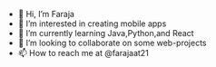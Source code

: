 - 👋 Hi, I’m Faraja
- 👀 I’m interested in creating mobile apps
- 🌱 I’m currently learning Java,Python,and React 
- 💞️ I’m looking to collaborate on some web-projects 
- 📫 How to reach me at @farajaat21

<!---

